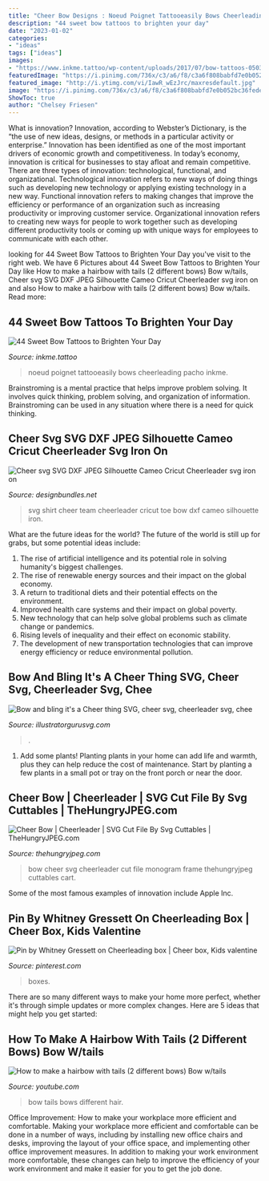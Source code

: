 ```yaml
---
title: "Cheer Bow Designs : Noeud Poignet Tattooeasily Bows Cheerleading Pacho Inkme"
description: "44 sweet bow tattoos to brighten your day"
date: "2023-01-02"
categories:
- "ideas"
tags: ["ideas"]
images:
- "https://www.inkme.tattoo/wp-content/uploads/2017/07/bow-tattoos-05031716.jpg"
featuredImage: "https://i.pinimg.com/736x/c3/a6/f8/c3a6f808babfd7e0b052bc36fede3b08--cheer.jpg"
featured_image: "http://i.ytimg.com/vi/IawR_wEzJrc/maxresdefault.jpg"
image: "https://i.pinimg.com/736x/c3/a6/f8/c3a6f808babfd7e0b052bc36fede3b08--cheer.jpg"
ShowToc: true
author: "Chelsey Friesen"
---
```



What is innovation?
Innovation, according to Webster’s Dictionary, is the “the use of new ideas, designs, or methods in a particular activity or enterprise.” Innovation has been identified as one of the most important drivers of economic growth and competitiveness. In today’s economy, innovation is critical for businesses to stay afloat and remain competitive. There are three types of innovation: technological, functional, and organizational.
Technological innovation refers to new ways of doing things such as developing new technology or applying existing technology in a new way. Functional innovation refers to making changes that improve the efficiency or performance of an organization such as increasing productivity or improving customer service. Organizational innovation refers to creating new ways for people to work together such as developing different productivity tools or coming up with unique ways for employees to communicate with each other.

	

		
looking for 44 Sweet Bow Tattoos to Brighten Your Day you've visit to the right web. We have 6 Pictures about 44 Sweet Bow Tattoos to Brighten Your Day like How to make a hairbow with tails (2 different bows) Bow w/tails, Cheer svg SVG DXF JPEG Silhouette Cameo Cricut Cheerleader svg iron on and also How to make a hairbow with tails (2 different bows) Bow w/tails. Read more:
		
    
## 44 Sweet Bow Tattoos To Brighten Your Day

<img loading=lazy src="https://www.inkme.tattoo/wp-content/uploads/2017/07/bow-tattoos-05031716.jpg" onerror="this.onerror=null;this.src='https://tse3.mm.bing.net/th?id=OIP.L553VmUWzZcsfY_QkU5rfQHaLH&amp;pid=15.1';" alt="44 Sweet Bow Tattoos to Brighten Your Day">

_Source: inkme.tattoo_

>noeud poignet tattooeasily bows cheerleading pacho inkme. 

	

Brainstroming is a mental practice that helps improve problem solving. It involves quick thinking, problem solving, and organization of information. Brainstroming can be used in any situation where there is a need for quick thinking.

    
## Cheer Svg SVG DXF JPEG Silhouette Cameo Cricut Cheerleader Svg Iron On

<img loading=lazy src="https://fbcd.co/images/products/4e6372fc13f07ca7c55cc9de456b6369_resize.jpg" onerror="this.onerror=null;this.src='https://tse2.mm.bing.net/th?id=OIP.MdHcpZx3Ls0soocbV2ZvBAHaFV&amp;pid=15.1';" alt="Cheer svg SVG DXF JPEG Silhouette Cameo Cricut Cheerleader svg iron on">

_Source: designbundles.net_

>svg shirt cheer team cheerleader cricut toe bow dxf cameo silhouette iron. 

	

What are the future ideas for the world?
The future of the world is still up for grabs, but some potential ideas include: 
1. The rise of artificial intelligence and its potential role in solving humanity's biggest challenges. 
2. The rise of renewable energy sources and their impact on the global economy. 
3. A return to traditional diets and their potential effects on the environment. 
4. Improved health care systems and their impact on global poverty. 
5. New technology that can help solve global problems such as climate change or pandemics. 
6. Rising levels of inequality and their effect on economic stability. 
7. The development of new transportation technologies that can improve energy efficiency or reduce environmental pollution.

    
## Bow And Bling It&#039;s A Cheer Thing SVG, Cheer Svg, Cheerleader Svg, Chee

<img loading=lazy src="http://cdn.shopify.com/s/files/1/0175/3494/3296/products/il_fullxfull.2038623063_psfq_1200x1200.jpg?v=1567090676" onerror="this.onerror=null;this.src='https://tse4.mm.bing.net/th?id=OIP.F6QucZ39r_xzRx7vydR6wgHaE8&amp;pid=15.1';" alt="Bow and bling it&#039;s a Cheer thing SVG, cheer svg, cheerleader svg, chee">

_Source: illustratorgurusvg.com_

>. 

	

1. Add some plants! Planting plants in your home can add life and warmth, plus they can help reduce the cost of maintenance. Start by planting a few plants in a small pot or tray on the front porch or near the door.

    
## Cheer Bow | Cheerleader | SVG Cut File By Svg Cuttables | TheHungryJPEG.com

<img loading=lazy src="https://media1.thehungryjpeg.com/thumbs2/800_3556621_kj9m70qlcehgn2wmfy3sa51lkkk7mgj15pot12e8_cheer-bow-cheerleader-svg-cut-file.png" onerror="this.onerror=null;this.src='https://tse4.mm.bing.net/th?id=OIP.D5GmAhXaqOrtyWyoUsNeCwHaE7&amp;pid=15.1';" alt="Cheer Bow | Cheerleader | SVG Cut File By Svg Cuttables | TheHungryJPEG.com">

_Source: thehungryjpeg.com_

>bow cheer svg cheerleader cut file monogram frame thehungryjpeg cuttables cart. 

	

Some of the most famous examples of innovation include Apple Inc.

    
## Pin By Whitney Gressett On Cheerleading Box | Cheer Box, Kids Valentine

<img loading=lazy src="https://i.pinimg.com/736x/c3/a6/f8/c3a6f808babfd7e0b052bc36fede3b08--cheer.jpg" onerror="this.onerror=null;this.src='https://tse1.mm.bing.net/th?id=OIP.ZJfQFosFx_0d2Fll4IJ-JwHaFj&amp;pid=15.1';" alt="Pin by Whitney Gressett on Cheerleading box | Cheer box, Kids valentine">

_Source: pinterest.com_

>boxes. 

	

There are so many different ways to make your home more perfect, whether it's through simple updates or more complex changes. Here are 5 ideas that might help you get started: 

    
## How To Make A Hairbow With Tails (2 Different Bows) Bow W/tails

<img loading=lazy src="http://i.ytimg.com/vi/IawR_wEzJrc/maxresdefault.jpg" onerror="this.onerror=null;this.src='https://tse4.mm.bing.net/th?id=OIP.1gdH-1STKwgnorxvb8-p1QHaEK&amp;pid=15.1';" alt="How to make a hairbow with tails (2 different bows) Bow w/tails">

_Source: youtube.com_

>bow tails bows different hair. 

	

Office Improvement: How to make your workplace more efficient and comfortable.
Making your workplace more efficient and comfortable can be done in a number of ways, including by installing new office chairs and desks, improving the layout of your office space, and implementing other office improvement measures. In addition to making your work environment more comfortable, these changes can help to improve the efficiency of your work environment and make it easier for you to get the job done.


